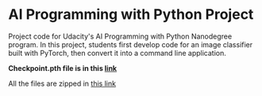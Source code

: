 # AI Programming with Python Project

Project code for Udacity's AI Programming with Python Nanodegree program. In this project, students first develop code for an image classifier built with PyTorch, then convert it into a command line application.

**Checkpoint.pth file is in this [link](https://drive.google.com/file/d/13N1zApOc2VHncJjEDSdP-1YHKiwEfgKu/view?usp=sharing)**

All the files are zipped in [this link](https://drive.google.com/file/d/1CR6tniMqGazBvNVuMD_ZV66KLUog2PQp/view?usp=sharing)
